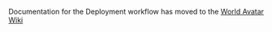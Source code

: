 Documentation for the Deployment workflow has moved to the [World Avatar Wiki](https://github.com/cambridge-cares/TheWorldAvatar/wiki/Docker%3A-The-Deployment-workflow)